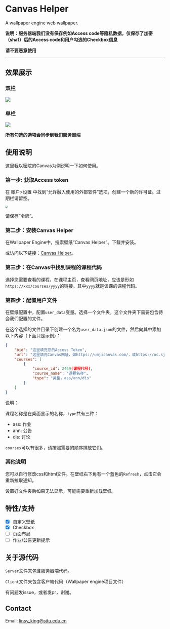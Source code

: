 # Canvas Helper
A wallpaper engine web wallpaper.

**说明：服务器端我们没有保存例如Access code等隐私数据，仅保存了加密（sha1）后的Access code和用户勾选的Checkbox信息**

**请不要恶意使用**

---

## 效果展示

### 双栏

![](http://www.yydbxx.cn:3000/King/materials/raw/branch/master/Canvas%20Helper/img/double.png)

### 单栏

![](http://www.yydbxx.cn:3000/King/materials/raw/branch/master/Canvas%20Helper/img/single.png)

**所有勾选的选项会同步到我们服务器端**

## 使用说明

这里我以密院的Canvas为例说明一下如何使用。

### 第一步: 获取Access token

在 账户>设置 中找到“允许融入使用的外部软件”选项，创建一个新的许可证。过期栏请留空。

<img src="http://www.yydbxx.cn:3000/King/materials/raw/branch/master/Canvas%20Helper/img/access.png" style="zoom:50%;" />

请保存“令牌”。

### 第二步：安装Canvas Helper

在Wallpaper Engine中，搜索壁纸“Canvas Helper”。下载并安装。

或访问以下链接：[Canvas Helper](https://steamcommunity.com/workshop/filedetails/?id=2784688149)。

### 第三步：在Canvas中找到课程的课程代码

选择您需要查看的课程，在课程主页，查看网页地址，应该是形如`https://xxx/courses/yyyy`的链接。其中`yyyy`就是该课的课程代码。

### 第四步：配置用户文件

在壁纸配置中，配置`user_data`变量。选择一个文件夹，这个文件夹下需要包含待会我们配置的文件。

在这个选择的文件目录下创建一个名为`user_data.json`的文件，然后向其中添加以下内容（下面只是示例）：

```json
{
    "bid": "这里填充您的Access Token",
    "url": "这里填充Canvas网址，如https://umjicanvas.com/，或https://oc.sjtu.edu.cn/",
    "courses": [
        {
            "course_id": 2469(课程代号),
            "course_name": "课程名称",
            "type": "类型，ass/ann/dis"
        }
    ]
}
```

说明：

课程名称是在桌面显示的名称，`type`共有三种：

- ass: 作业
- ann: 公告
- dis: 讨论

`courses`可以有很多，请按照需要的顺序排放它们。

### 其他说明

您可以自行修改css和html文件。在壁纸右下角有一个蓝色的`Refresh`，点击它会重新拉取通知。

设置好文件夹后如果无法显示，可能需要重新加载壁纸。

## 特性/支持

- [x] 自定义壁纸
- [x] Checkbox
- [ ] 页面布局
- [ ] 作业/公告更新提示

## 关于源代码

`Server`文件夹包含服务器端代码。

`Client`文件夹包含客户端代码（Wallpaper engine项目文件）

有问题发issue，或者发pr，谢谢。

## Contact

Email: linsy_king@sjtu.edu.cn
